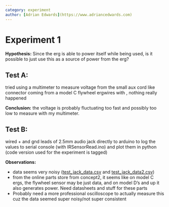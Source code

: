 ```yaml
---
category: experiment
author: [Adrian Edwards](https://www.adriancedwards.com)
---
```

# Experiment 1
**Hypothesis:** Since the erg is able to power itself while being used, is it possible to just use this as a source of power from the erg?

## Test A:
tried using a multimeter to measure voltage from the small aux cord like connector coming from a model C flywheel ergwires with , nothing really happened

**Conclusion:** the voltage is probably fluctuating too fast and possibly too low to measure with my multimeter.

## Test B:
wired + and gnd leads of 2.5mm audio jack directly to arduino to log the values to serial console (with IRSensorRead.ino) and plot them in python (code version used for the experiment is tagged)

**Observations:**
 - data seems very noisy ([test_jack_data.csv](../files/experiments/1/test_jack_data.csv) and  [test_jack_data2.csv](../files/experiments/1/test_jack_data2.csv))
  - from the online parts store from concept2, it seems like on model C ergs, the flywheel sensor may be just data, and on model D’s and up it also generates power. Need datasheets and stuff for these parts
  - Probably need a more professional oscilloscope to actually measure this cuz the data seemed super noisy/not super consistent